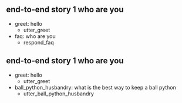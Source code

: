 ## end-to-end story 1 who are you
* greet: hello
   - utter_greet
* faq: who are you
    - respond_faq

## end-to-end story 1 who are you
* greet: hello
   - utter_greet
* ball_python_husbandry: what is the best way to keep a ball python
    - utter_ball_python_husbandry